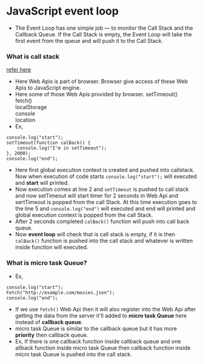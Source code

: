 # JavaScript event loop
* The Event Loop has one simple job — to monitor the Call Stack and the Callback Queue. If the Call Stack is empty, the Event Loop will take the first event from the queue and will push it to the Call Stack.
### What is call stack
[refer here](https://github.com/Sahil-Simform-09/learn-js/tree/main/js-internal-working/js-execution-contex)
* Here Web Apis is part of browser. Browser give access of these Web Apis to JavaScript engine.
* Here some of those  Web Apis provided by browser.
    setTimeout()        
    fetch()     
    localStorage        
    console     
    location     
* Ex,
```
console.log("start");
setTimeout(function calBack() {
    console.log("I'm in setTimeout");
}, 2000);
console.log("end");
```
* Here first global execution context is created and pushed into callstack. Now when execution of code starts ```console.log("start");``` will executed and **start** will printed.
* Now execution comes at line 2  and ```setTimeout``` is pushed to call stack and now setTimeout will start  timer for 2 seconds in Web Api and sertTimeout is popped from the call Stack. At this time execution goes to the line 5  and ```console.log("end")``` will executed and end will printed and global execution context is popped from the call Stack.
* After 2 seconds completed  ```calBack()``` function will push into call back queue. 
* Now **event loop** will check that is call stack is empty, if it is then ```calBack()``` function is pushed into the call stack and whatever is written inside function will executed.
### What is micro task Queue?
* Ex,
```
console.log("start");
Fetch("http://example.com/movies.json");
console.log("end");
```
* If we use ```fetch()``` Web Api then it will also register into the Web Api after getting the data from the server it'll added to **micro task Queue** here instead of **callback queue**.
* micro task Queue is similar to the callback queue but it has more **priority** then callback queue.
* Ex, If there is one callback function inside callback queue and one allback function inside micro task Queue then callback function inside micro task Queue is pushed into the call stack.